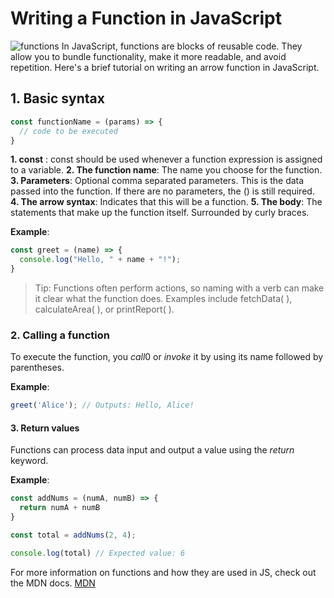 # Writing a Function in JavaScript
![functions](https://images.unsplash.com/photo-1592609931041-40265b692757?w=500&auto=format&fit=crop&q=60&ixlib=rb-4.0.3&ixid=M3wxMjA3fDB8MHxzZWFyY2h8NHx8amF2YXNjcmlwdCUyMGZ1bmN0aW9uc3xlbnwwfHwwfHx8MA%3D%3D)
In JavaScript, functions are blocks of reusable code. They allow you to bundle functionality, make it more readable, and avoid repetition. Here's a brief tutorial on writing an arrow function in JavaScript.

## 1. Basic syntax
```javascript
const functionName = (params) => {
  // code to be executed
}
```
**1. const** : const should be used whenever a function expression is assigned to a variable.
**2. The function name**: The name you choose for the function.
**3. Parameters**: Optional comma separated parameters. This is the data passed into the function. If there are no parameters, the () is still required.
**4. The arrow syntax**: Indicates that this will be a function.
**5. The body**: The statements that make up the function itself. Surrounded by curly braces.

**Example**:
```javascript
const greet = (name) => {
  console.log("Hello, " + name + "!");
}
```
>Tip: Functions often perform actions, so naming with a verb can make it clear what the function does. Examples include fetchData( ), calculateArea( ), or printReport( ). 

### 2. Calling a function

To execute the function, you *call*0 or *invoke* it by using its name followed by parentheses.

**Example**:
```javascript
greet('Alice'); // Outputs: Hello, Alice!
```
#### 3. Return values

Functions can process data input and output a value using the *return* keyword.

**Example**: 
```javascript
const addNums = (numA, numB) => {
  return numA + numB
}

const total = addNums(2, 4);

console.log(total) // Expected value: 6
```
For more information on functions and how they are used in JS, check out the MDN docs. 
[MDN](https://developer.mozilla.org/en-US/docs/Web/JavaScript/Guide/Functions)


